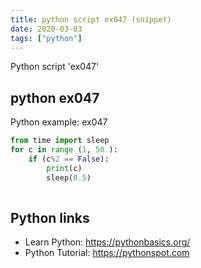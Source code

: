 ```yaml
---
title: python script ex047 (snippet)
date: 2020-03-03
tags: ["python"]
---
```

Python script 'ex047'


## python ex047

Python example: ex047

```python
from time import sleep
for c in range (1, 50 ):
    if (c%2 == False):
        print(c)
        sleep(0.5)
        


```

## Python links

- Learn Python: https://pythonbasics.org/
- Python Tutorial: https://pythonspot.com
